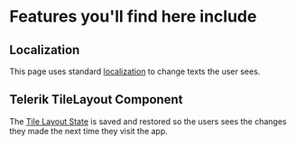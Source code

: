 ﻿# Features you'll find here include

## Localization

This page uses standard <a href="https://docs.microsoft.com/en-us/aspnet/core/blazor/globalization-localization?view=aspnetcore-5.0" target="_blank">localization</a> to change texts the user sees.


## Telerik TileLayout Component

The <a href="https://docs.telerik.com/blazor-ui/components/tilelayout/state" target="_blank">Tile Layout State</a> is saved and restored so the users sees the changes they made the next time they visit the app.